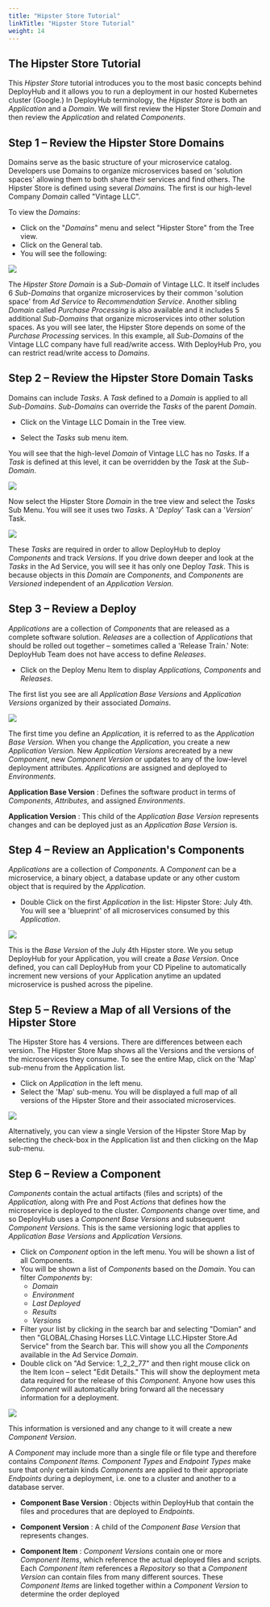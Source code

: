 ```yaml
---
title: "Hipster Store Tutorial"
linkTitle: "Hipster Store Tutorial"
weight: 14
---
```


## The Hipster Store Tutorial

This _Hipster Store_ tutorial introduces you to the most basic concepts behind DeployHub and it allows you to run a deployment in our hosted Kubernetes cluster (Google.) In DeployHub terminology, the _Hipster Store_ is both an _Application_ and a _Domain_. We will first review the Hipster Store _Domain_ and then review the _Application_ and related _Components_.

## Step 1 – Review the Hipster Store Domains

Domains serve as the basic structure of your microservice catalog. Developers use Domains to organize microservices based on &#39;solution spaces&#39; allowing them to both share their services and find others. The Hipster Store is defined using several _Domains._ The first is our high-level Company _Domain_ called &quot;Vintage LLC&quot;.

To view the _Domains_:

- Click on the &quot;_Domains_&quot; menu and select &quot;Hipster Store&quot; from the Tree view.
- Click on the General tab.
- You will see the following:

![](RackMultipart20200511-4-zk9mjm_html_95ee7ac3d4043ec1.jpg)

The _Hipster Store Domain_ is a _Sub-Domain_ of Vintage LLC. It itself includes 6 _Sub-Domains_ that organize microservices by their common &#39;solution space&#39; from _Ad Service_ to _Recommendation Service_. Another sibling _Domain_ called _Purchase Processing_ is also available and it includes 5 additional _Sub-Domains_ that organize microservices into other solution spaces. As you will see later, the Hipster Store depends on some of the _Purchase Processing_ services. In this example, all _Sub-Domains_ of the Vintage LLC company have full read/write access. With DeployHub Pro, you can restrict read/write access to _Domains_.

## Step 2 – Review the Hipster Store Domain Tasks

Domains can include _Tasks_. A _Task_ defined to a _Domain_ is applied to all _Sub-Domains_. _Sub-Domains_ can override the _Tasks_ of the parent _Domain_.

- Click on the Vintage LLC Domain in the Tree view.

- Select the _Tasks_ sub menu item.

You will see that the high-level _Domain_ of Vintage LLC has no _Tasks_. If a _Task_ is defined at this level, it can be overridden by the _Task_ at the _Sub-Domain_.

![](RackMultipart20200511-4-zk9mjm_html_cf36f0f989b46e1c.jpg)

Now select the Hipster Store _Domain_ in the tree view and select the _Tasks_ Sub Menu. You will see it uses two _Tasks_. A &#39;_Deploy_&#39; Task can a &#39;_Version_&#39; Task.

![](RackMultipart20200511-4-zk9mjm_html_572bca86919cd2d1.jpg)

These _Tasks_ are required in order to allow DeployHub to deploy _Components_ and track _Versions_. If you drive down deeper and look at the _Tasks_ in the Ad Service, you will see it has only one Deploy _Task_. This is because objects in this _Domain_ are _Components_, and _Components_ are _Versioned_ independent of an _Application Version._

## Step 3 – Review a Deploy

_Applications_ are a collection of _Components_ that are released as a complete software solution. _Releases_ are a collection of _Applications_ that should be rolled out together – sometimes called a &#39;Release Train.&#39; Note: DeployHub Team does not have access to define _Releases_.

- Click on the Deploy Menu Item to display _Applications, Components_ and _Releases_.

The first list you see are all _Application Base Versions_ and _Application Versions_ organized by their associated _Domains_.

![](RackMultipart20200511-4-zk9mjm_html_9d3273742534c09b.jpg)

The first time you define an _Application,_ it is referred to as the _Application Base Version._ When you change the _Application_, you create a new _Application Version._ New _Application Versions_ arecreated by a new _Component_, new _Component Version_ or updates to any of the low-level deployment attributes. _Applications_ are assigned and deployed to _Environments._

**Application Base Version** : Defines the software product in terms of _Components_, _Attributes,_ and assigned _Environments_.

**Application Version** : This child of the _Application Base Version_ represents changes and can be deployed just as an _Application Base Version_ is.

## Step 4 – Review an Application&#39;s Components

_Applications_ are a collection of _Components_. A _Component_ can be a microservice, a binary object, a database update or any other custom object that is required by the _Application_.

- Double Click on the first _Application_ in the list: Hipster Store: July 4th. You will see a &#39;blueprint&#39; of all microservices consumed by this _Application_.

![](RackMultipart20200511-4-zk9mjm_html_ef8865ac82f85d43.jpg)

This is the _Base Version_ of the July 4th Hipster store. We you setup DeployHub for your Application, you will create a _Base Version_. Once defined, you can call DeployHub from your CD Pipeline to automatically increment new versions of your Application anytime an updated microservice is pushed across the pipeline.

## Step 5 – Review a Map of all Versions of the Hipster Store

The Hipster Store has 4 versions. There are differences between each version. The Hipster Store Map shows all the Versions and the versions of the microservices they consume. To see the entire Map, click on the &#39;Map&#39; sub-menu from the Application list.

- Click on _Application_ in the left menu.
- Select the &#39;Map&#39; sub-menu. You will be displayed a full map of all versions of the Hipster Store and their associated microservices.

![](RackMultipart20200511-4-zk9mjm_html_97d54cea8b8ad3aa.jpg)

Alternatively, you can view a single Version of the Hipster Store Map by selecting the check-box in the Application list and then clicking on the Map sub-menu.

## Step 6 – Review a Component

_Components_ contain the actual artifacts (files and scripts) of the _Application,_ along with Pre and Post _Actions_ that defines how the microservice is deployed to the cluster. _Components_ change over time, and so DeployHub uses a _Component Base Versions_ and subsequent _Component Versions._ This is the same versioning logic that applies to _Application Base Versions_ and _Application Versions._

- Click on _Component_ option in the left menu. You will be shown a list of all Components.
- You will be shown a list of _Components_ based on the _Domain_. You can filter _Components_ by:
  - _Domain_
  - _Environment_
  - _Last Deployed_
  - _Results_
  - _Versions_
- Filter your list by clicking in the search bar and selecting &quot;Domian&quot; and then &quot;GLOBAL.Chasing Horses LLC.Vintage LLC.Hipster Store.Ad Service&quot; from the Search bar. This will show you all the _Components_ available in the Ad Service _Domain_.
- Double click on &quot;Ad Service: 1\_2\_2\_77&quot; and then right mouse click on the Item Icon – select &quot;Edit Details.&quot; This will show the deployment meta data required for the release of this _Component_. Anyone how uses this _Component_ will automatically bring forward all the necessary information for a deployment.

![](RackMultipart20200511-4-zk9mjm_html_d751450dd4146972.jpg)

This information is versioned and any change to it will create a new _Component Version_.

A _Component_ may include more than a single file or file type and therefore contains _Component Items. Component Types_ and _Endpoint Types_ make sure that only certain kinds _Components_ are applied to their appropriate _Endpoints_ during a deployment, i.e. one to a cluster and another to a database server.

- **Component Base Version** : Objects within DeployHub that contain the files and procedures that are deployed to _Endpoints_.

- **Component Version** : A child of the _Component Base Version_ that represents changes.

- **Component Item** : _Component Versions_ contain one or more _Component Items_, which reference the actual deployed files and scripts. Each _Component Item_ references a _Repository_ so that a _Component Version_ can contain files from many different sources. These _Component Items_ are linked together within a _Component Version_ to determine the order deployed

